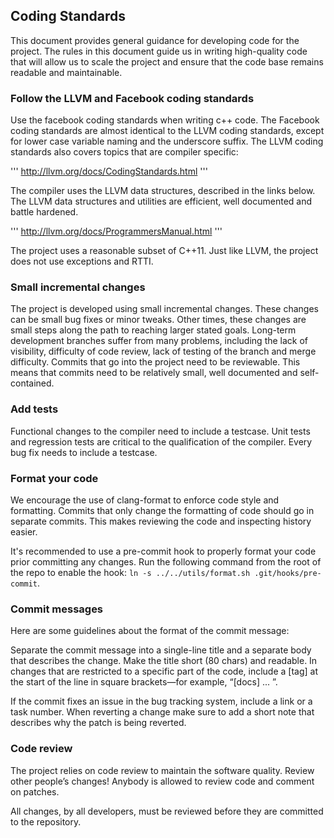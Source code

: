 ## Coding Standards

This document provides general guidance for developing code for the project.
The rules in this document guide us in writing high-quality code that will
allow us to scale the project and ensure that the code base remains readable and
maintainable.

### Follow the LLVM and Facebook coding standards

Use the facebook coding standards when writing c++ code. The Facebook coding
standards are almost identical to the LLVM coding standards, except for lower
case variable naming and the underscore suffix. The LLVM coding standards also
covers topics that are compiler specific:

  '''
  http://llvm.org/docs/CodingStandards.html
  '''

The compiler uses the LLVM data structures, described in the links below. The
LLVM data structures and utilities are efficient, well documented and battle
hardened.

  '''
  http://llvm.org/docs/ProgrammersManual.html
  '''

The project uses a reasonable subset of C++11. Just like LLVM, the project does
not use exceptions and RTTI.

### Small incremental changes

The project is developed using small incremental changes. These changes can be
small bug fixes or minor tweaks. Other times, these changes are small steps
along the path to reaching larger stated goals. Long-term development branches
suffer from many problems, including the lack of visibility, difficulty of code
review, lack of testing of the branch and merge difficulty. Commits that go into
the project need to be reviewable. This means that commits need to be relatively
small, well documented and self-contained.

### Add tests

Functional changes to the compiler need to include a testcase. Unit tests and
regression tests are critical to the qualification of the compiler. Every bug
fix needs to include a testcase.

### Format your code

We encourage the use of clang-format to enforce code style and formatting.
Commits that only change the formatting of code should go in separate commits.
This makes reviewing the code and inspecting history easier.

It's recommended to use a pre-commit hook to properly format your code prior
committing any changes. Run the following command from the root of the repo
to enable the hook:
`ln -s ../../utils/format.sh .git/hooks/pre-commit`.

### Commit messages

Here are some guidelines about the format of the commit message:

Separate the commit message into a single-line title and a separate body that
describes the change. Make the title short (80 chars) and readable.  In changes
that are restricted to a specific part of the code, include a [tag] at the start
of the line in square brackets—for example, “[docs] ... ”.

If the commit fixes an issue in the bug tracking system, include a link or a
task number. When reverting a change make sure to add a short note that
describes why the patch is being reverted.


### Code review

The project relies on code review to maintain the software quality. Review other
people’s changes! Anybody is allowed to review code and comment on patches.

All changes, by all developers, must be reviewed before they are committed to
the repository.
